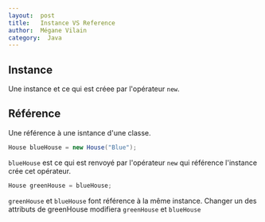 ```yaml
---
layout:  post
title:   Instance VS Reference
author:  Mégane Vilain
category:  Java
---
```


## Instance
Une instance et ce qui est créee par l'opérateur `new`.

## Référence
Une référence à une isntance d'une classe.

```java
House blueHouse = new House("Blue");
```
`blueHouse` est ce qui est renvoyé par l'opérateur `new` qui référence l'instance crée cet opérateur.

```java
House greenHouse = blueHouse;
```
`greenHouse` et `blueHouse` font référence à la même instance. Changer un des attributs de greenHouse modifiera `greenHouse` et `blueHouse`
